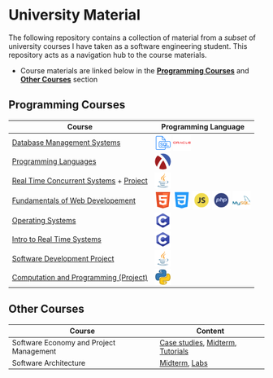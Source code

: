 # University Material 

The following repository contains a collection of material from a *subset* of university courses I have taken as a software engineering student. This repository acts as a navigation hub to the course materials. 

- Course materials are linked below in the **[Programming Courses](#programming-courses)** and **[Other Courses](#other-courses)** section

## Programming Courses
 
| Course | Programming Language | 
| ------ | -------------------- |
|[Database Management Systems](/courses/database-management/)|<img align="center" height="32" width="32" src="icons/sql_icon.png"> <img align="center" height="32" width="35" src="icons/oracle_icon.png">|
|[Programming Languages](/courses/racket/)|<img align="center" height="32" width="32" padding-right="10px;" src="icons/racket_icon.png"> |
|[Real Time Concurrent Systems](https://github.com/va9id/concurrent-systems-course) + [Project](https://github.com/ConnorMarcus/SYSC3303Project)|<img align="center" height="32" width="32" src="icons/java_icon.png">|
|[Fundamentals of Web Developement](/courses/intro-web-dev/)|<img align="center" height="32" width="32" src="icons/html_icon.png"> <img align="center" height="34" width="34" src="icons/css_icon.png"> <img align="center" height="36" width="36" src="icons/javascript_icon.png"> <img align="center" height="36" width="36" src="icons/php_icon.png"> <img align="center" height="36" width="36" src="icons/mysql_icon.png">|
|[Operating Systems](https://github.com/va9id/operating-systems-course)|<img align="center" height="32" width="32" src="icons/c_icon.png">|
|[Intro to Real Time Systems](/courses/real-time-systems/)|<img align="center" height="32" width="32" src="icons/c_icon.png">|
|[Software Development Project](https://github.com/va9id/monopoly)|<img align="center" height="32" width="32" src="icons/java_icon.png">|
|[Computation and Programming (Project)](https://github.com/va9id/cli-image-editor)|<img align="center" height="32" width="32" src="icons/python_icon.png">|

## Other Courses

| Course | Content |
| ------ | ------- |
|Software Economy and Project Management|[Case studies](courses/project-management/case-studies/), [Midterm](courses/project-management/midterm.pdf), [Tutorials](courses/project-management/tutorials/) |
|Software Architecture|[Midterm](/courses/software-architecture/midterm.pdf), [Labs](/courses/software-architecture/labs/)|